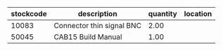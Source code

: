 |stockcode|description|quantity|location|
|---------|-----------|--------|--------|
|10083|Connector thin signal BNC|2.00||
|50045|CAB15 Build Manual|1.00||
